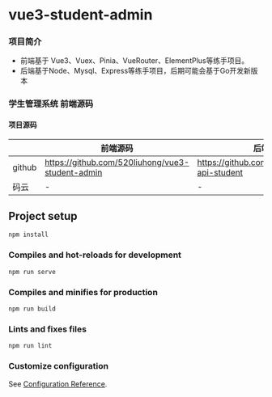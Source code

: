# vue3-student-admin

### 项目简介

- 前端基于 Vue3、Vuex、Pinia、VueRouter、ElementPlus等练手项目。
- 后端基于Node、Mysql、Express等练手项目，后期可能会基于Go开发新版本

### 学生管理系统 前端源码

#### 项目源码

|     | 前端源码                              | 后端源码                                  |
|---  |-----------------------------------|---------------------------------------|
|  github   | https://github.com/520liuhong/vue3-student-admin | https://github.com/520liuhong/node-api-student |
|  码云   | -                                 | -                                     |

## Project setup
```
npm install
```

### Compiles and hot-reloads for development
```
npm run serve
```

### Compiles and minifies for production
```
npm run build
```

### Lints and fixes files
```
npm run lint
```

### Customize configuration
See [Configuration Reference](https://cli.vuejs.org/config/).
